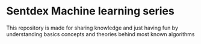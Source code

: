 # Sentdex Machine learning series

This repository is made for sharing knowledge and just having fun by understanding basics concepts and theories behind most known algorithms

